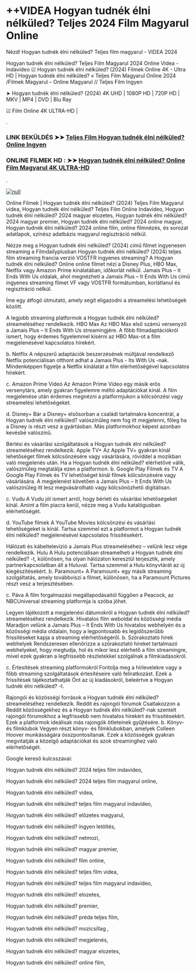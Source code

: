 # ++VIDEA Hogyan tudnék élni nélküled? Teljes 2024 Film Magyarul Online






Nézd! Hogyan tudnék élni nélküled? Teljes film magyarul - VIDEA 2024

Hogyan tudnék élni nélküled? Teljes Film Magyarul 2024 Online Videa - Indavideo ☑ Hogyan tudnék élni nélküled? (2024) Filmek Online 4K - Ultra HD | Hogyan tudnék élni nélküled? « Teljes Film Magyarul Online 2024 /Filmek Magyarul – Online Magyarul // Teljes Film Ingyen

➤ Hogyan tudnék élni nélküled? (2024) 4K UHD | 1080P HD | 720P HD | MKV | MP4 | DVD | Blu Ray

☑ Film Online 4K ULTRA-HD |

.

### LINK BEKÜLDÉS ➤➤ [Teljes Film Hogyan tudnék élni nélküled? Online Ingyen](https://t.co/rgn9T0CaoL)

### ONLINE FILMEK HD : ➤➤ [Hogyan tudnék élni nélküled? Online Film Magyarul 4K ULTRA-HD](https://t.co/rgn9T0CaoL)
.

[![null](https://static.wixstatic.com/media/855a25_043b5abeb4ae4d35ac003198e7fe56ed~mv2.gif)](https://t.co/rgn9T0CaoL)

Online Filmek | Hogyan tudnék élni nélküled? (2024) Teljes Film Magyarul videa, Hogyan tudnék élni nélküled? Teljes Film Online Indavideo, Hogyan tudnék élni nélküled? 2024 magyar elozetes, Hogyan tudnék élni nélküled? 2024 magyar premier, Hogyan tudnék élni nélküled? 2024 online magyar, Hogyan tudnék élni nélküled? 2024 online film, online filmnézés, és sorozat adatlapok, színész adatbázis magyarul regisztráció nélkül.

Nézze meg a Hogyan tudnék élni nélküled? (2024) című filmet ingyenesen streaming a Filmdailyplusban Hogyan tudnék élni nélküled? (2024) teljes film streaming francia verzió VOSTFR ingyenes streaming? A Hogyan tudnék élni nélküled? Online online filmet nézi a Disney Plus, HBO Max, Netflix vagy Amazon Prime kínálatában, időkorlát nélkül. Jamais Plus – It Ends With Us oldalak, ahol megnézheti a Jamais Plus – It Ends With Us című ingyenes streaming filmet VF vagy VOSTFR formátumban, korlátlanul és regisztráció nélkül.

Íme egy átfogó útmutató, amely segít eligazodni a streamelési lehetőségek között.

A legjobb streaming platformok a Hogyan tudnék élni nélküled? streameléséhez rendelkezik. HBO Max Az HBO Max első számú versenyző a Jamais Plus – It Ends With Us streamingjére. A főbb filmadaptációkról ismert, hogy érdemes figyelemmel kísérni az HBO Max-ot a film megjelenésével kapcsolatos hírekért.

b. Netflix A népszerű adaptációk beszerzésének múltjával rendelkező Netflix potenciálisan otthont adhat a Jamais Plus - Its With Us -nak. Mindenképpen figyelje a Netflix kínálatát a film elérhetőségével kapcsolatos hírekért.

c. Amazon Prime Videó Az Amazon Prime Video egy másik erős versenytárs, amely gyakran figyelemre méltó adaptációkat kínál. A film megjelenése után érdemes megnézni a platformjukon a kölcsönzési vagy streamelési lehetőségeket.

d. Disney+ Bár a Disney+ elsősorban a családi tartalmakra koncentrál, a Hogyan tudnék élni nélküled? valószínűleg nem fog itt megjelenni, főleg ha a Disney is részt vesz a gyártásban. Más platformokhoz képest azonban kevésbé valószínű.

Bérlési és vásárlási szolgáltatások a Hogyan tudnék élni nélküled? streameléséhez rendelkezik. Apple TV+ Az Apple TV+ gyakran kínál lehetőséget filmek kölcsönzésére vagy vásárlására, röviddel a mozikban való megjelenés után. Ha a Hogyan tudnék élni nélküled? elérhetővé válik, valószínűleg megtalálja ezen a platformon. b. Google Play Filmek és TV A Google Play Filmek és TV lehetőséget kínál filmek kölcsönzésére vagy vásárlására. A megjelenést követően a Jamais Plus – It Ends With Us valószínűleg itt lesz megvásárolható vagy kölcsönözhető digitálisan.

c. Vudu A Vudu jól ismert arról, hogy bérleti és vásárlási lehetőségeket kínál. Amint a film piacra kerül, nézze meg a Vudu katalógusban elérhetőségét.

d. YouTube filmek A YouTube Movies kölcsönzési és vásárlási lehetőségeket is kínál. Tartsa szemmel ezt a platformot a Hogyan tudnék élni nélküled? megjelenésével kapcsolatos frissítésekért.

Hálózati és kábeltelevízió a Jamais Plus streameléséhez – velünk lesz vége rendelkezik. Hulu A Hulu potenciálisan streamelheti a Hogyan tudnék élni nélküled? -t, különösen, ha olyan hálózaton keresztül terjesztik, amely partnerkapcsolatban áll a Huluval. Tartsa szemmel a Hulu könyvtárát az új kiegészítésekért. b. Paramount+ A Paramount+ egy másik streaming szolgáltatás, amely továbbviszi a filmet, különösen, ha a Paramount Pictures részt vesz a terjesztésében.

c. Páva A film forgalmazási megállapodásaitól függően a Peacock, az NBCUniversal streaming platformja is szóba jöhet.

Legyen tájékozott a megjelenési dátumokról a Hogyan tudnék élni nélküled? streameléséhez rendelkezik. Hivatalos film weboldal és közösségi média Maradjon velünk a Jamais Plus – It Ends With Us hivatalos webhelyén és a közösségi média oldalain, hogy a legpontosabb és legidőszerűbb frissítéseket kapja a streaming elérhetőségéről. b. Szórakoztató hírek webhelyek Rendszeresen ellenőrizze a szórakoztató híreket tartalmazó webhelyeket, hogy megtudja, hol és mikor lesz elérhető a film streamingre, mivel ezek gyakran a legfrissebb részletekkel szolgálnak a filmkiadásokról.

c. Értesítések streaming platformokról Fontolja meg a hírlevelekre vagy a főbb streaming szolgáltatások értesítéseire való feliratkozást. Ezek a frissítések tájékoztathatják Önt az új kiadásokról, beleértve a Hogyan tudnék élni nélküled? -t.

Rajongói és közösségi források a Hogyan tudnék élni nélküled? streameléséhez rendelkezik. Reddit és rajongói fórumok Csatlakozzon a Reddit közösségekhez és a Hogyan tudnék élni nélküled?-nak szentelt rajongói fórumokhoz a legfrissebb nem hivatalos hírekért és frissítésekért. Ezek a platformok ideálisak más rajongók ötleteinek gyűjtésére. b. Könyv- és filmklubok Vegyen részt könyv- és filmklubokban, amelyek Colleen Hoover munkásságára összpontosítanak. Ezek a közösségek gyakran megvitatják a közelgő adaptációkat és azok streaminghez való elérhetőségét.

Google kereső kulcsszavai:

Hogyan tudnék élni nélküled? 2024 teljes film indavideo,

Hogyan tudnék élni nélküled? 2024 teljes film magyarul online,

Hogyan tudnék élni nélküled? videa,

Hogyan tudnék élni nélküled? teljes film magyarul indavideo,

Hogyan tudnék élni nélküled? előzetes magyarul,

Hogyan tudnék élni nélküled? ingyen letöltés,

Hogyan tudnék élni nélküled? netmozi,

Hogyan tudnék élni nélküled? magyar premier,

Hogyan tudnék élni nélküled? film online,

Hogyan tudnék élni nélküled? teljes film videa,

Hogyan tudnék élni nélküled? teljes film magyarul indavideo,

Hogyan tudnék élni nélküled? elozetes,

Hogyan tudnék élni nélküled? premier,

Hogyan tudnék élni nélküled? préda teljes film,

Hogyan tudnék élni nélküled? mozicsillag ,

Hogyan tudnék élni nélküled? megjelenés,

Hogyan tudnék élni nélküled? magyar elozetes,

Hogyan tudnék élni nélküled? online film,
